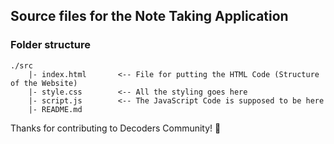 ## Source files for the Note Taking Application

### Folder structure
```
./src
    |- index.html       <-- File for putting the HTML Code (Structure of the Website)
    |- style.css        <-- All the styling goes here
    |- script.js        <-- The JavaScript Code is supposed to be here
    |- README.md
```

Thanks for contributing to Decoders Community! 🎉